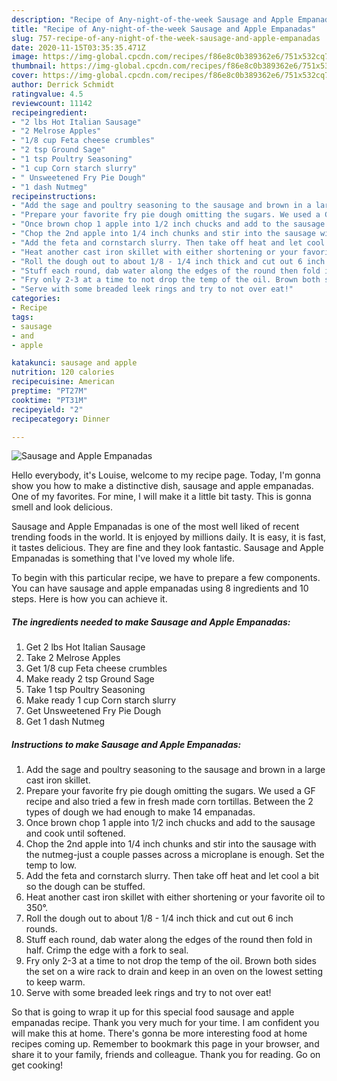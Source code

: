 ```yaml
---
description: "Recipe of Any-night-of-the-week Sausage and Apple Empanadas"
title: "Recipe of Any-night-of-the-week Sausage and Apple Empanadas"
slug: 757-recipe-of-any-night-of-the-week-sausage-and-apple-empanadas
date: 2020-11-15T03:35:35.471Z
image: https://img-global.cpcdn.com/recipes/f86e8c0b389362e6/751x532cq70/sausage-and-apple-empanadas-recipe-main-photo.jpg
thumbnail: https://img-global.cpcdn.com/recipes/f86e8c0b389362e6/751x532cq70/sausage-and-apple-empanadas-recipe-main-photo.jpg
cover: https://img-global.cpcdn.com/recipes/f86e8c0b389362e6/751x532cq70/sausage-and-apple-empanadas-recipe-main-photo.jpg
author: Derrick Schmidt
ratingvalue: 4.5
reviewcount: 11142
recipeingredient:
- "2 lbs Hot Italian Sausage"
- "2 Melrose Apples"
- "1/8 cup Feta cheese crumbles"
- "2 tsp Ground Sage"
- "1 tsp Poultry Seasoning"
- "1 cup Corn starch slurry"
- " Unsweetened Fry Pie Dough"
- "1 dash Nutmeg"
recipeinstructions:
- "Add the sage and poultry seasoning to the sausage and brown in a large cast iron skillet."
- "Prepare your favorite fry pie dough omitting the sugars. We used a GF recipe and also tried a few in fresh made corn tortillas. Between the 2 types of dough we had enough to make 14 empanadas."
- "Once brown chop 1 apple into 1/2 inch chucks and add to the sausage and cook until softened."
- "Chop the 2nd apple into 1/4 inch chunks and stir into the sausage with the nutmeg-just a couple passes across a microplane is enough. Set the temp to low."
- "Add the feta and cornstarch slurry. Then take off heat and let cool a bit so the dough can be stuffed."
- "Heat another cast iron skillet with either shortening or your favorite oil to 350°."
- "Roll the dough out to about 1/8 - 1/4 inch thick and cut out 6 inch rounds."
- "Stuff each round, dab water along the edges of the round then fold in half. Crimp the edge with a fork to seal."
- "Fry only 2-3 at a time to not drop the temp of the oil. Brown both sides the set on a wire rack to drain and keep in an oven on the lowest setting to keep warm."
- "Serve with some breaded leek rings and try to not over eat!"
categories:
- Recipe
tags:
- sausage
- and
- apple

katakunci: sausage and apple 
nutrition: 120 calories
recipecuisine: American
preptime: "PT27M"
cooktime: "PT31M"
recipeyield: "2"
recipecategory: Dinner

---
```



![Sausage and Apple Empanadas](https://img-global.cpcdn.com/recipes/f86e8c0b389362e6/751x532cq70/sausage-and-apple-empanadas-recipe-main-photo.jpg)

Hello everybody, it's Louise, welcome to my recipe page. Today, I'm gonna show you how to make a distinctive dish, sausage and apple empanadas. One of my favorites. For mine, I will make it a little bit tasty. This is gonna smell and look delicious.

Sausage and Apple Empanadas is one of the most well liked of recent trending foods in the world. It is enjoyed by millions daily. It is easy, it is fast, it tastes delicious. They are fine and they look fantastic. Sausage and Apple Empanadas is something that I've loved my whole life.




To begin with this particular recipe, we have to prepare a few components. You can have sausage and apple empanadas using 8 ingredients and 10 steps. Here is how you can achieve it.

<!--inarticleads1-->

##### The ingredients needed to make Sausage and Apple Empanadas:

1. Get 2 lbs Hot Italian Sausage
1. Take 2 Melrose Apples
1. Get 1/8 cup Feta cheese crumbles
1. Make ready 2 tsp Ground Sage
1. Take 1 tsp Poultry Seasoning
1. Make ready 1 cup Corn starch slurry
1. Get  Unsweetened Fry Pie Dough
1. Get 1 dash Nutmeg




<!--inarticleads2-->

##### Instructions to make Sausage and Apple Empanadas:

1. Add the sage and poultry seasoning to the sausage and brown in a large cast iron skillet.
1. Prepare your favorite fry pie dough omitting the sugars. We used a GF recipe and also tried a few in fresh made corn tortillas. Between the 2 types of dough we had enough to make 14 empanadas.
1. Once brown chop 1 apple into 1/2 inch chucks and add to the sausage and cook until softened.
1. Chop the 2nd apple into 1/4 inch chunks and stir into the sausage with the nutmeg-just a couple passes across a microplane is enough. Set the temp to low.
1. Add the feta and cornstarch slurry. Then take off heat and let cool a bit so the dough can be stuffed.
1. Heat another cast iron skillet with either shortening or your favorite oil to 350°.
1. Roll the dough out to about 1/8 - 1/4 inch thick and cut out 6 inch rounds.
1. Stuff each round, dab water along the edges of the round then fold in half. Crimp the edge with a fork to seal.
1. Fry only 2-3 at a time to not drop the temp of the oil. Brown both sides the set on a wire rack to drain and keep in an oven on the lowest setting to keep warm.
1. Serve with some breaded leek rings and try to not over eat!




So that is going to wrap it up for this special food sausage and apple empanadas recipe. Thank you very much for your time. I am confident you will make this at home. There's gonna be more interesting food at home recipes coming up. Remember to bookmark this page in your browser, and share it to your family, friends and colleague. Thank you for reading. Go on get cooking!
